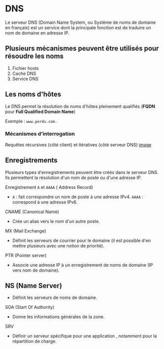 # DNS

Le serveur DNS (Domain Name System, ou Système de noms de domaine en français) est un service dont la principale fonction est de traduire un nom de domaine en adresse IP.

## Plusieurs mécanismes peuvent être utilisés pour résoudre les noms

1. Fichier hosts
2. Cache DNS
3. Service DNS

## Les noms d'hôtes

Le DNS permet la résolution de noms d'hôtes pleinement qualifiés (**FQDN** pour **Full Qualified Domain Name**)

Exemple : `www.perdu.com.` 

### Mécanismes d'interrogation

Requêtes récursives (côté client) et itératives (côté serveur DNS) [image](https://www.omnisecu.com/images/tcpip/recursive-iterative-dns-query.jpg?ezimgfmt=ngcb3/notWebP)


## Enregistrements 

Plusieurs types d'enregistrements peuvent être créés dans le serveur DNS. Ils permettent la résolution d'un nom de poste ou d'une adresse IP.

Enregistrement `A` et `AAAA` ( Address Record)
     
  - `A` : fait correspondre un nom de poste à une adresse IPv4. `AAAA` : correspond à une adresse IPv6.
  
CNAME (Canonical Name)
     
  - Crée un alias vers le nom d'un autre poste.
  
MX (Mail Exchange) 
     
  - Définit les serveurs de courrier pour le domaine (il est possible d'en mettre plusieurs avec une notion de priorité).

PTR (Pointer server)

  - Associe une adresse IP à un enregistrement de noms de domaine (IP vers nom de domaine).

NS (Name Server)
- 
  - Définit les serveurs de noms de domaine.
  
  SOA (Start Of Authority)
  
  - Donne les informations générales de la zone.
  
  SRV
  
  - Définir un serveur spécifique pour une application , notamment pour la répartition de charge.
